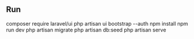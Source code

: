 ## Run

composer require laravel/ui 
php artisan ui bootstrap --auth
npm install 
npm run dev
php artisan migrate
php artisan db:seed
php artisan serve




